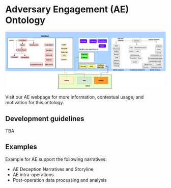 # Adversary Engagement (AE) Ontology
![alt text](https://github.com/UNHSAILLab/AdvEng/blob/main/ae_diagram.PNG)

Visit our AE webpage for more information, contextual usage, and motivation for this ontology.


## Development guidelines

TBA

## Examples

Example for AE support the following narratives:

* AE Deception Narratives and Storyline
* AE intra-operations
* Post-operation data processing and analysis
